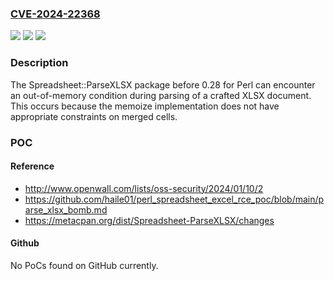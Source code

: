 ### [CVE-2024-22368](https://cve.mitre.org/cgi-bin/cvename.cgi?name=CVE-2024-22368)
![](https://img.shields.io/static/v1?label=Product&message=n%2Fa&color=blue)
![](https://img.shields.io/static/v1?label=Version&message=n%2Fa&color=blue)
![](https://img.shields.io/static/v1?label=Vulnerability&message=n%2Fa&color=brighgreen)

### Description

The Spreadsheet::ParseXLSX package before 0.28 for Perl can encounter an out-of-memory condition during parsing of a crafted XLSX document. This occurs because the memoize implementation does not have appropriate constraints on merged cells.

### POC

#### Reference
- http://www.openwall.com/lists/oss-security/2024/01/10/2
- https://github.com/haile01/perl_spreadsheet_excel_rce_poc/blob/main/parse_xlsx_bomb.md
- https://metacpan.org/dist/Spreadsheet-ParseXLSX/changes

#### Github
No PoCs found on GitHub currently.

